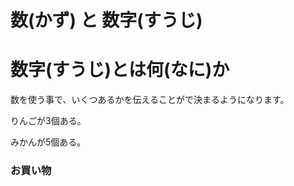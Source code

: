# 数(かず) と 数字(すうじ)

# 数字(すうじ)とは何(なに)か
数を使う事で、いくつあるかを伝えることがで決まるようになります。






りんごが3個ある。

みかんが5個ある。





### お買い物



### 




